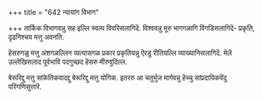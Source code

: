 +++
title = "642 न्यायांग विभाग"

+++
तार्किक विभागवन्नु सह इल्लि स्वल्प विवरिसलागिदॆ. विश्ववन्नु मूरु भागगळागि विंगडिसलागिदॆ- प्रकृति, दृढनिश्चय मत्तु अवनति.

हॆसरुगळु मत्तु अंशगळल्लिन व्यत्यासगळ प्रकार प्रकृतियन्नु ऎरडु रीतियल्लि व्याख्यानिसलागिदॆ. मेलॆ उल्लेखिसलाद पूर्वभावि पदगुच्छद हॆसरु मीरुवुदिल्ल.

बेरूरिद्दु मत्तु सांकेतिकवादद्दु बेरूरिद्दु मत्तु योगिक. इतररु आ चतुर्भुज मार्गवन्नु हॆच्चु सांप्रदायिकवॆंदु परिगणिसुत्तारॆ.

